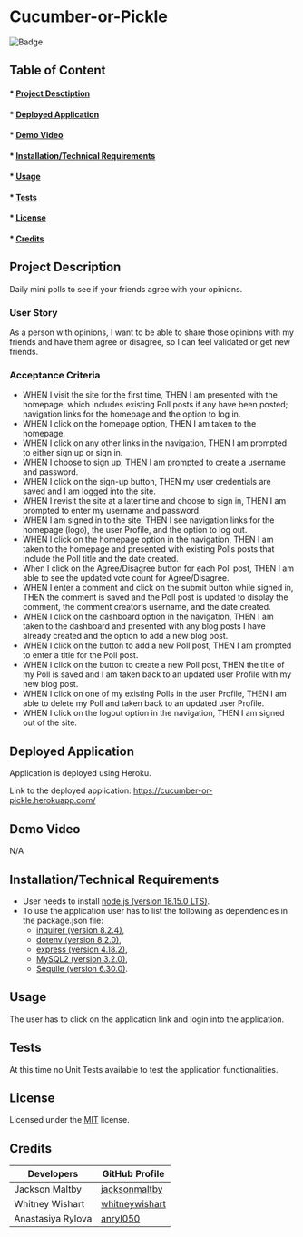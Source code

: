 
# Cucumber-or-Pickle

![Badge](https://img.shields.io/badge/license-MIT-green?style=plastic&logo=appveyor)

## Table of Content
#### * [Project Desctiption](#description)
#### * [Deployed Application](#application)
#### * [Demo Video](#video)
#### * [Installation/Technical Requirements](#installation)
#### * [Usage](#usage)
#### * [Tests](#tests)
#### * [License](#license)
#### * [Credits](#credits)


## Project Description
Daily mini polls to see if your friends agree with your opinions. 

### User Story
As a person with opinions, 
I want to be able to share those opinions with my friends and have them agree or disagree, 
so I can feel validated or get new friends.

### Acceptance Criteria
- WHEN I visit the site for the first time, THEN I am presented with the homepage, which includes existing Poll posts if any have been posted; navigation links for the homepage and the option to log in.
- WHEN I click on the homepage option, THEN I am taken to the homepage.
- WHEN I click on any other links in the navigation, THEN I am prompted to either sign up or sign in.
- WHEN I choose to sign up, THEN I am prompted to create a username and password.
- WHEN I click on the sign-up button, THEN my user credentials are saved and I am logged into the site.
- WHEN I revisit the site at a later time and choose to sign in, THEN I am prompted to enter my username and password.
- WHEN I am signed in to the site, THEN I see navigation links for the homepage (logo), the user Profile, and the option to log out.
- WHEN I click on the homepage option in the navigation, THEN I am taken to the homepage and presented with existing Polls posts that include the Poll title and the date created.
- When I click on the Agree/Disagree button for each Poll post, THEN I am able to see the updated vote count for Agree/Disagree. 
- WHEN I enter a comment and click on the submit button while signed in, THEN the comment is saved and the Poll post is updated to display the comment, the comment creator’s username, and the date created.
- WHEN I click on the dashboard option in the navigation, THEN I am taken to the dashboard and presented with any blog posts I have already created and the option to add a new blog post.
- WHEN I click on the button to add a new Poll post, THEN I am prompted to enter a title for the Poll post.
- WHEN I click on the button to create a new Poll post, THEN the title of my Poll is saved and I am taken back to an updated user Profile with my new blog post.
- WHEN I click on one of my existing Polls in the user Profile, THEN I am able to delete my Poll and taken back to an updated user Profile.
- WHEN I click on the logout option in the navigation, THEN I am signed out of the site.

## Deployed Application
Application is deployed using Heroku.

Link to the deployed application: https://cucumber-or-pickle.herokuapp.com/


## Demo Video
N/A


## Installation/Technical Requirements
- User needs to install [node.js (version 18.15.0 LTS)](https://nodejs.org/en/).
- To use the application user has to list the following as dependencies in the package.json file:
  - [inquirer (version 8.2.4)](https://www.npmjs.com/package/inquirer/v/8.2.4),
  - [dotenv (version 8.2.0)](https://www.npmjs.com/package/dotenv/v/8.2.0),
  - [express (version 4.18.2)](https://www.npmjs.com/package/express),
  - [MySQL2 (version 3.2.0)](https://www.npmjs.com/package/mysql2),
  - [Sequile (version 6.30.0)](https://www.npmjs.com/package/sequelize).

## Usage
The user has to click on the application link and login into the application. 


## Tests
At this time no Unit Tests available to test the application functionalities. 


## License
Licensed under the [MIT](https://choosealicense.com/licenses/mit/) license.


## Credits 

| Developers         | GitHub Profile|
| -----------  | ----------- |
|Jackson Maltby| [jacksonmaltby](https://github.com/jacksonmaltby)  |
|Whitney Wishart|[whitneywishart](https://github.com/whitneywishart) |
|Anastasiya Rylova|[anryl050](https://github.com/anryl050) |
